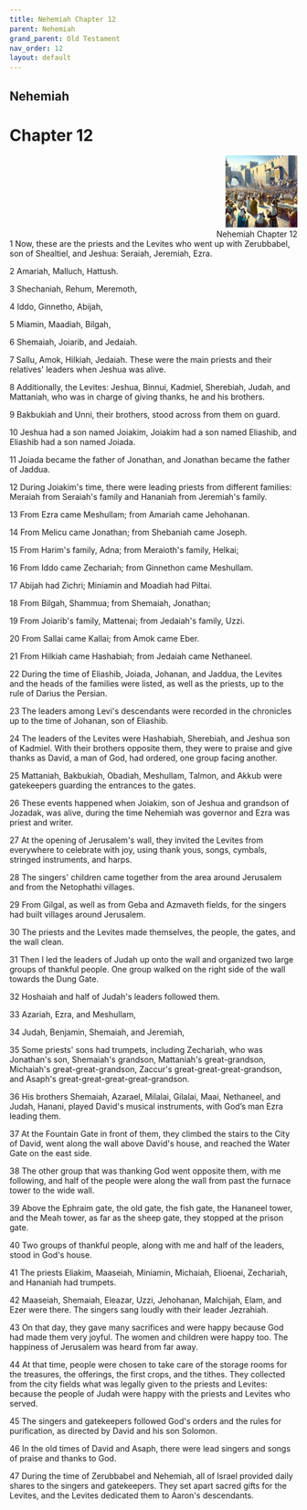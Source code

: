 ```yaml
---
title: Nehemiah Chapter 12
parent: Nehemiah
grand_parent: Old Testament
nav_order: 12
layout: default
---
```


## Nehemiah

# Chapter 12

<div style="clear: both; text-align: right;">
    <img src="/assets/Image/Nehemiah/500/12.jpg" alt="Nehemiah Chapter 12" class="chapter-image" style="max-width: 25%; height: auto;"/>
    <figcaption style="font-size: 14px;">Nehemiah Chapter 12</figcaption>
</div>
1 Now, these are the priests and the Levites who went up with Zerubbabel, son of Shealtiel, and Jeshua: Seraiah, Jeremiah, Ezra.

2 Amariah, Malluch, Hattush.

3 Shechaniah, Rehum, Meremoth,

4 Iddo, Ginnetho, Abijah,

5 Miamin, Maadiah, Bilgah,

6 Shemaiah, Joiarib, and Jedaiah.

7 Sallu, Amok, Hilkiah, Jedaiah. These were the main priests and their relatives' leaders when Jeshua was alive.

8 Additionally, the Levites: Jeshua, Binnui, Kadmiel, Sherebiah, Judah, and Mattaniah, who was in charge of giving thanks, he and his brothers.

9 Bakbukiah and Unni, their brothers, stood across from them on guard.

10 Jeshua had a son named Joiakim, Joiakim had a son named Eliashib, and Eliashib had a son named Joiada.

11 Joiada became the father of Jonathan, and Jonathan became the father of Jaddua.

12 During Joiakim's time, there were leading priests from different families: Meraiah from Seraiah's family and Hananiah from Jeremiah's family.

13 From Ezra came Meshullam; from Amariah came Jehohanan.

14 From Melicu came Jonathan; from Shebaniah came Joseph.

15 From Harim's family, Adna; from Meraioth's family, Helkai;

16 From Iddo came Zechariah; from Ginnethon came Meshullam.

17 Abijah had Zichri; Miniamin and Moadiah had Piltai.

18 From Bilgah, Shammua; from Shemaiah, Jonathan;

19 From Joiarib's family, Mattenai; from Jedaiah's family, Uzzi.

20 From Sallai came Kallai; from Amok came Eber.

21 From Hilkiah came Hashabiah; from Jedaiah came Nethaneel.

22 During the time of Eliashib, Joiada, Johanan, and Jaddua, the Levites and the heads of the families were listed, as well as the priests, up to the rule of Darius the Persian.

23 The leaders among Levi's descendants were recorded in the chronicles up to the time of Johanan, son of Eliashib.

24 The leaders of the Levites were Hashabiah, Sherebiah, and Jeshua son of Kadmiel. With their brothers opposite them, they were to praise and give thanks as David, a man of God, had ordered, one group facing another.

25 Mattaniah, Bakbukiah, Obadiah, Meshullam, Talmon, and Akkub were gatekeepers guarding the entrances to the gates.

26 These events happened when Joiakim, son of Jeshua and grandson of Jozadak, was alive, during the time Nehemiah was governor and Ezra was priest and writer.

27 At the opening of Jerusalem's wall, they invited the Levites from everywhere to celebrate with joy, using thank yous, songs, cymbals, stringed instruments, and harps.

28 The singers' children came together from the area around Jerusalem and from the Netophathi villages.

29 From Gilgal, as well as from Geba and Azmaveth fields, for the singers had built villages around Jerusalem.

30 The priests and the Levites made themselves, the people, the gates, and the wall clean.

31 Then I led the leaders of Judah up onto the wall and organized two large groups of thankful people. One group walked on the right side of the wall towards the Dung Gate.

32 Hoshaiah and half of Judah's leaders followed them.

33 Azariah, Ezra, and Meshullam,

34 Judah, Benjamin, Shemaiah, and Jeremiah,

35 Some priests' sons had trumpets, including Zechariah, who was Jonathan's son, Shemaiah's grandson, Mattaniah's great-grandson, Michaiah's great-great-grandson, Zaccur's great-great-great-grandson, and Asaph's great-great-great-great-grandson.

36 His brothers Shemaiah, Azarael, Milalai, Gilalai, Maai, Nethaneel, and Judah, Hanani, played David's musical instruments, with God’s man Ezra leading them.

37 At the Fountain Gate in front of them, they climbed the stairs to the City of David, went along the wall above David's house, and reached the Water Gate on the east side.

38 The other group that was thanking God went opposite them, with me following, and half of the people were along the wall from past the furnace tower to the wide wall.

39 Above the Ephraim gate, the old gate, the fish gate, the Hananeel tower, and the Meah tower, as far as the sheep gate, they stopped at the prison gate.

40 Two groups of thankful people, along with me and half of the leaders, stood in God's house.

41 The priests Eliakim, Maaseiah, Miniamin, Michaiah, Elioenai, Zechariah, and Hananiah had trumpets.

42 Maaseiah, Shemaiah, Eleazar, Uzzi, Jehohanan, Malchijah, Elam, and Ezer were there. The singers sang loudly with their leader Jezrahiah.

43 On that day, they gave many sacrifices and were happy because God had made them very joyful. The women and children were happy too. The happiness of Jerusalem was heard from far away.

44 At that time, people were chosen to take care of the storage rooms for the treasures, the offerings, the first crops, and the tithes. They collected from the city fields what was legally given to the priests and Levites: because the people of Judah were happy with the priests and Levites who served.

45 The singers and gatekeepers followed God's orders and the rules for purification, as directed by David and his son Solomon.

46 In the old times of David and Asaph, there were lead singers and songs of praise and thanks to God.

47 During the time of Zerubbabel and Nehemiah, all of Israel provided daily shares to the singers and gatekeepers. They set apart sacred gifts for the Levites, and the Levites dedicated them to Aaron's descendants.


